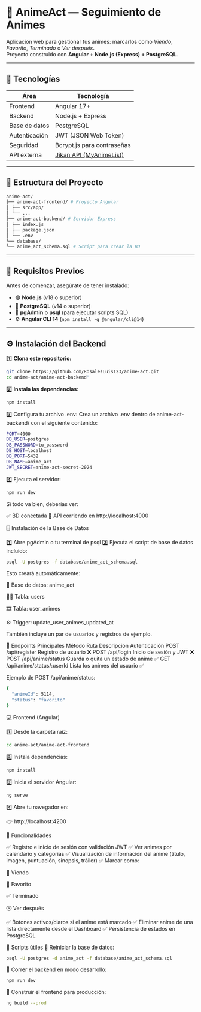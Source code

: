 # 🎌 AnimeAct — Seguimiento de Animes

Aplicación web para gestionar tus animes: marcarlos como *Viendo*, *Favorito*, *Terminado* o *Ver después*.  
Proyecto construido con **Angular + Node.js (Express) + PostgreSQL**.

---

## 🚀 Tecnologías

| Área | Tecnología |
|------|-------------|
| Frontend | Angular 17+ |
| Backend | Node.js + Express |
| Base de datos | PostgreSQL |
| Autenticación | JWT (JSON Web Token) |
| Seguridad | Bcrypt.js para contraseñas |
| API externa | [Jikan API (MyAnimeList)](https://docs.api.jikan.moe/) |

---

## 📂 Estructura del Proyecto
```bash
anime-act/
├── anime-act-frontend/ # Proyecto Angular
│ ├── src/app/
│ └── ...
├── anime-act-backend/ # Servidor Express
│ ├── index.js
│ ├── package.json
│ └── .env
└── database/
└── anime_act_schema.sql # Script para crear la BD
```
---

## 🧠 Requisitos Previos

Antes de comenzar, asegúrate de tener instalado:

- 🟢 **Node.js** (v18 o superior)  
- 🐘 **PostgreSQL** (v14 o superior)  
- 🧰 **pgAdmin** o **psql** (para ejecutar scripts SQL)
- ⚙️ **Angular CLI 14** (`npm install -g @angular/cli@14`)

---

## ⚙️ Instalación del Backend

1️⃣ **Clona este repositorio:**
```bash
git clone https://github.com/RosalesLuis123/anime-act.git
cd anime-act/anime-act-backend'
```
2️⃣ **Instala las dependencias:**
```bash
npm install
```

3️⃣ Configura tu archivo .env:
Crea un archivo .env dentro de anime-act-backend/ con el siguiente contenido:
```bash
PORT=4000
DB_USER=postgres
DB_PASSWORD=tu_password
DB_HOST=localhost
DB_PORT=5432
DB_NAME=anime_act
JWT_SECRET=anime-act-secret-2024
```

4️⃣ Ejecuta el servidor:
```bash
npm run dev
```

Si todo va bien, deberías ver:

✅ BD conectada
🚀 API corriendo en http://localhost:4000

🗄️ Instalación de la Base de Datos

1️⃣ Abre pgAdmin o tu terminal de psql
2️⃣ Ejecuta el script de base de datos incluido:
```bash
psql -U postgres -f database/anime_act_schema.sql
```

Esto creará automáticamente:

📘 Base de datos: anime_act

🧑‍💻 Tabla: users

🎞️ Tabla: user_animes

⚙️ Trigger: update_user_animes_updated_at

También incluye un par de usuarios y registros de ejemplo.

🧩 Endpoints Principales
Método	Ruta	Descripción	Autenticación
POST	/api/register	Registro de usuario	❌
POST	/api/login	Inicio de sesión y JWT	❌
POST	/api/anime/status	Guarda o quita un estado de anime	✅
GET	/api/anime/status/:userId	Lista los animes del usuario	✅

Ejemplo de POST /api/anime/status:
```bash
{
  "animeId": 5114,
  "status": "favorito"
}
```
💻 Frontend (Angular)

1️⃣ Desde la carpeta raíz:
```bash
cd anime-act/anime-act-frontend
```

2️⃣ Instala dependencias:
```bash
npm install
```

3️⃣ Inicia el servidor Angular:
```bash
ng serve
```

4️⃣ Abre tu navegador en:

👉 http://localhost:4200

🎨 Funcionalidades

✅ Registro e inicio de sesión con validación JWT
✅ Ver animes por calendario y categorias
✅ Visualización de información del anime (título, imagen, puntuación, sinopsis, tráiler)
✅ Marcar como:

🎥 Viendo

💖 Favorito

✅ Terminado

🕒 Ver después

✅ Botones activos/claros si el anime está marcado
✅ Eliminar anime de una lista directamente desde el Dashboard
✅ Persistencia de estados en PostgreSQL

🧰 Scripts útiles
🔁 Reiniciar la base de datos:
```bash
psql -U postgres -d anime_act -f database/anime_act_schema.sql
```
🧪 Correr el backend en modo desarrollo:
```bash
npm run dev
```
🧱 Construir el frontend para producción:
```bash
ng build --prod
```
